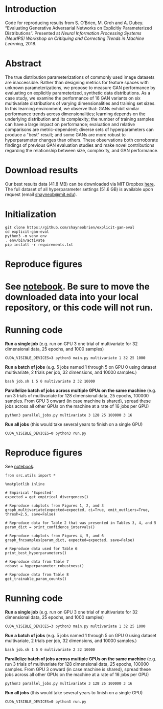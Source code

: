 # Introduction
Code for reproducing results from	S. O’Brien, M. Groh and A. Dubey. “Evaluating Generative Adversarial Networks on Explicitly Parameterized Distributions”. Presented at *Neural Information Processing Systems (NeurIPS) Workshop on Critiquing and Correcting Trends in Machine Learning*, 2018.

# Abstract
The true distribution parameterizations of commonly used image datasets are inaccessible. Rather than designing metrics for feature spaces with unknown parameterizations, we propose to measure GAN performance by evaluating on explicitly parameterized, synthetic data distributions. As a case study, we examine the performance of 16 GAN variants on six multivariate distributions of varying dimensionalities and training set sizes. In this learning environment, we observe that: GANs exhibit similar performance trends across dimensionalities; learning depends on the underlying distribution and its complexity;  the number of training samples can have a large impact on performance; evaluation and relative comparisons are metric-dependent; diverse sets of hyperparameters can produce a "best" result; and some GANs are more robust to hyperparameter changes than others. These observations both corroborate findings of previous GAN evaluation studies and make novel contributions regarding the relationship between size, complexity, and GAN performance.

# Download results
Our best results data (41.8 MB) can be downloaded via MIT Dropbox [here](https://www.dropbox.com/sh/4jd6ixsw64xs2jf/AACnSoKyrmfKlfMe140J-ezpa?dl=0). The full dataset of all hyperparameter settings (51.6 GB) is available upon request (email shayneob@mit.edu).

# Initialization
```
git clone https://github.com/shayneobrien/explicit-gan-eval  
cd explicit-gan-eval
python3 -m venv env  
. env/bin/activate
pip install -r requirements.txt  
```

# Reproduce figures
See [notebook](). Be sure to move the downloaded data into your local repository, or this code will not run.
=======

# Running code
**Run a single job** (e.g. run on GPU 3 one trial of multivariate for 32 dimensional data, 25 epochs, and 1000 samples)
```
CUDA_VISIBLE_DEVICES=3 python3 main.py multivariate 1 32 25 1000
```

**Run a batch of jobs** (e.g. 5 jobs named 1 through 5 on GPU 0 using dataset multivariate, 2 trials per job, 32 dimensions, and 10000 samples.)
```
bash job.sh 1 5 0 multivariate 2 32 10000
```

**Parallelize batch of jobs across multiple GPUs on the same machine** (e.g. run 3 trials of multivariate for 128 dimensional data, 25 epochs, 100000 samples. From GPU 3 onward (in case machine is shared), spread these jobs across all other GPUs on the machine at a rate of 16 jobs per GPU)
```
python3 parallel_jobs.py multivariate 3 128 25 100000 3 16
```

**Run all jobs** (this would take several years to finish on a single GPU)
```
CUDA_VISIBLE_DEVICES=0 python3 run.py
```

# Reproduce figures
See [notebook]().
```
from src.utils import *

%matplotlib inline

# Empirical 'Expected'
expected = get_empirical_divergences()

# Reproduce subplots from Figures 1, 2, and 3
graph_multivariate(expected=expected, ci=True, omit_outliers=True, thresh=2.5, save=False)

# Reproduce data for Table 2 that was presented in Tables 3, 4, and 5
param_dict = print_confidence_intervals()

# Reproduce subplots from Figures 4, 5, and 6
graph_fncsamples(param_dict, expected=expected, save=False)

# Reproduce data used for Table 6
print_best_hyperparameters()

# Reproduce data from Table 7
robust = hyperparameter_robustness()

# Reproduce data from Table 8
get_trainable_param_counts()
```

# Running code
**Run a single job** (e.g. run on GPU 3 one trial of multivariate for 32 dimensional data, 25 epochs, and 1000 samples)
```
CUDA_VISIBLE_DEVICES=3 python3 main.py multivariate 1 32 25 1000
```

**Run a batch of jobs** (e.g. 5 jobs named 1 through 5 on GPU 0 using dataset multivariate, 2 trials per job, 32 dimensions, and 10000 samples.)
```
bash job.sh 1 5 0 multivariate 2 32 10000
```

**Parallelize batch of jobs across multiple GPUs on the same machine** (e.g. run 3 trials of multivariate for 128 dimensional data, 25 epochs, 100000 samples. From GPU 3 onward (in case machine is shared), spread these jobs across all other GPUs on the machine at a rate of 16 jobs per GPU)
```
python3 parallel_jobs.py multivariate 3 128 25 100000 3 16
```

**Run all jobs** (this would take several years to finish on a single GPU)
```
CUDA_VISIBLE_DEVICES=0 python3 run.py
```
